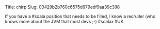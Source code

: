 Title: chirp
Slug: 03429b2b760c6575d679edf9aa39c398

If you have a #scala position that needs to be filled, I know a recruiter (who knows more about the JVM that most devs ;-) #scalax #UK
